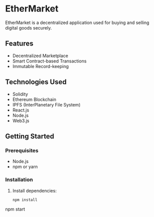 # EtherMarket

EtherMarket is a decentralized application used for buying and selling digital goods securely.

## Features

- Decentralized Marketplace
- Smart Contract-based Transactions
- Immutable Record-keeping

## Technologies Used

- Solidity
- Ethereum Blockchain
- IPFS (InterPlanetary File System)
- React.js
- Node.js
- Web3.js

## Getting Started

### Prerequisites

- Node.js
- npm or yarn

### Installation

1. Install dependencies:

   ```bash
   npm install
npm start

